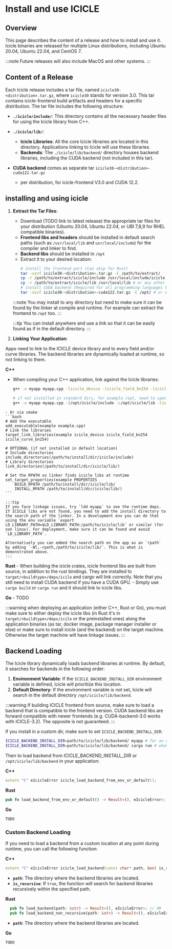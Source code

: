
# Install and use ICICLE

## Overview

This page describes the content of a release and how to install and use it.
Icicle binaries are released for multiple Linux distributions, including Ubuntu 20.04, Ubuntu 22.04, and CentOS 7.

:::note
Future releases will also include MacOS and other systems.
:::

## Content of a Release

Each Icicle release includes a tar file, named `icicle30-<distribution>.tar.gz`, where `icicle30` stands for version 3.0. This tar contains icicle-frontend build artifacts  and headers for a specific distribution. The tar file includes the following structure:

- **`./icicle/include/`**: This directory contains all the necessary header files for using the Icicle library from C++.
- **`./icicle/lib/`**:
  - **Icicle Libraries**: All the core Icicle libraries are located in this directory. Applications linking to Icicle will use these libraries.
  - **Backends**: The `./icicle/lib/backend/` directory houses backend libraries, including the CUDA backend (not included in this tar).

- **CUDA backend** comes as separate tar `icicle30-<distribution>-cuda122.tar.gz`
  - per distribution, for icicle-frontend V3.0 and CUDA 12.2.

## installing and using icicle

1. **Extract the Tar Files**:
   - Download (TODO link to latest release) the appropriate tar files for your distribution (Ubuntu 20.04, Ubuntu 22.04, or UBI 7,8,9 for RHEL compatible binaries).
   - **Frontend libs and headers** should be installed in default search paths (such as `/usr/local/lib` and `usr/local/include`) for the compiler and linker to find.
   - **Backend libs** should be installed in `/opt`
   - Extract it to your desired location:
     ```bash
     # install the frontend part (Can skip for Rust)     
     tar -xzvf icicle30-<distribution>.tar.gz -C /path/to/extract/
     cp -r /path/to/extract/icicle/include /usr/local/include/icicle # or any other
     cp -r /path/to/extract/icicle/lib /usr/local/lib # or any other
     # install CUDA backend (Required for all programming-languages that want to use CUDA backend)
     tar -xzvf icicle30-<distribution>-cuda122.tar.gz -C /opt/ # or other non-default install directory
     ```

    :::note
    You may install to any directory but need to make sure it can be found by the linker at compile and runtime.
    For example can extract the frontend to `/opt` too.
    ::: 

    :::tip
    You can install anywhere and use a link so that it can be easily found as if in the default directory.
    :::

1. **Linking Your Application**:

  Apps need to link to the ICICLE device library and to every field and/or curve libraries. The backend libraries are dynamically loaded at runtime, so not linking to them.

  **C++**
   - When compiling your C++ application, link against the Icicle libraries:
     ```bash
     g++ -o myapp myapp.cpp -licicle_device -licicle_field_bn254 -licicle_curve_bn254

     # if not installed in standard dirs, for example /opt, need to specify it
     g++ -o myapp myapp.cpp -I/opt/icicle/include -L/opt/icicle/lib -licicle_device -licicle_field_bn254 -licicle_curve_bn254 -Wl,-rpath,/opt/icicle/lib/
     ```

    - Or via cmake
    ```bash
    # Add the executable
    add_executable(example example.cpp)
    # Link the libraries
    target_link_libraries(example icicle_device icicle_field_bn254 icicle_curve_bn254)

    # OPTIONAL (if not installed in default location)
    # Include directories
    include_directories(/path/to/install/dir/icicle/include)
    # Library directories
    link_directories(/path/to/install/dir/icicle/lib/)    
    
    # Set the RPATH so linker finds icicle libs at runtime
    set_target_properties(example PROPERTIES
        BUILD_RPATH /path/to/install/dir/icicle/lib/
        INSTALL_RPATH /path/to/install/dir/icicle/lib/)
    ```

    :::tip
    If you face linkage issues, try `ldd myapp` to see the runtime deps. If ICICLE libs are not found, you need to add the install directory to the search path of the linker. In a development env you can do that using the env variable `export LD_LIBRARY_PATH=$LD_LIBRARY_PATH:/path/to/icicle/lib` or similar (for non linux). For deployment, make sure it can be found and avoid `LD_LIBRARY_PATH`.

    Alternatively you can embed the search path on the app as an `rpath` by adding `-Wl,-rpath,/path/to/icicle/lib/`. This is what is demonstrated above.
    :::

  **Rust**
     - When building the icicle crates, icicle frontend libs are built from source, in addition to the rust bindings. They are installed to `target/<buildtype>/deps/icile` and cargo will link correctly. Note that you still need to install CUDA backend if you have a CUDA GPU.
     - Simply use `cargo build` or `cargo run` and it should link to icicle libs.      

  **Go** - TODO

:::warning when deploying an application (either C++, Rust or Go), you must make sure to either deploy the icicle libs (in Rust it's in `target/<buildtype>/deps/icile` or the preinstalled ones) along the application binaries (as tar, docker image, package manager installer or else) or make sure to install icicle (and the backend) on the target machine. Otherwise the target machine will have linkage issues.
:::

## Backend Loading

The Icicle library dynamically loads backend libraries at runtime. By default, it searches for backends in the following order:

1. **Environment Variable**: If the `ICICLE_BACKEND_INSTALL_DIR` environment variable is defined, Icicle will prioritize this location.
2. **Default Directory**: If the environment variable is not set, Icicle will search in the default directory `/opt/icicle/lib/backend`.

:::warning
If building ICICLE frontend from source, make sure to load a backend that is compatible to the frontend version. CUDA backend libs are forward compatible with newer frontends (e.g. CUDA-backend-3.0 works with ICICLE-3.2). The opposite is not guaranteed.
:::

If you install in a custom dir, make sure to set `ICICLE_BACKEND_INSTALL_DIR`:
```bash
ICICLE_BACKEND_INSTALL_DIR=path/to/icicle/lib/backend/ myapp # for an executable maypp
ICICLE_BACKEND_INSTALL_DIR=path/to/icicle/lib/backend/ cargo run # when using cargo
```

Then to load backend from ICICLE_BACKEND_INSTALL_DIR or `/opt/icicle/lib/backend` in your application:

**C++**
```cpp
extern "C" eIcicleError icicle_load_backend_from_env_or_default();
```
**Rust**
```rust
pub fn load_backend_from_env_or_default() -> Result<(), eIcicleError>;
```
**Go**
```go
TODO
```

### Custom Backend Loading

If you need to load a backend from a custom location at any point during runtime, you can call the following function:

**C++**
```cpp
extern "C" eIcicleError icicle_load_backend(const char* path, bool is_recursive);
```
- **`path`**: The directory where the backend libraries are located.
- **`is_recursive`**: If `true`, the function will search for backend libraries recursively within the specified path.

**Rust**
```rust
  pub fn load_backend(path: &str) -> Result<(), eIcicleError>; // OR
  pub fn load_backend_non_recursive(path: &str) -> Result<(), eIcicleError>;
```
- **`path`**: The directory where the backend libraries are located.

**Go**
```go
TODO
```
